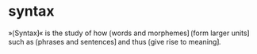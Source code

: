 
# syntax

»⟮Syntax⟯« is the study of how ⟮words and morphemes⟯ ⟮form larger units⟯ such as ⟮phrases and sentences⟯ and thus ⟮give rise to meaning⟯.
